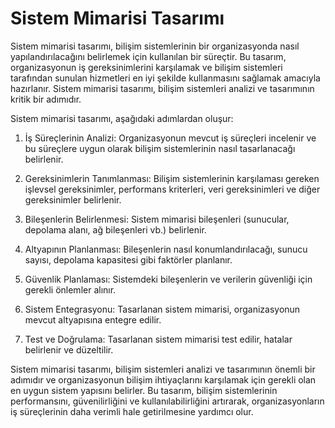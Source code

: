 # Sistem Mimarisi Tasarımı

Sistem mimarisi tasarımı, bilişim sistemlerinin bir organizasyonda nasıl yapılandırılacağını belirlemek için kullanılan bir süreçtir. Bu tasarım, organizasyonun iş gereksinimlerini karşılamak ve bilişim sistemleri tarafından sunulan hizmetleri en iyi şekilde kullanmasını sağlamak amacıyla hazırlanır. Sistem mimarisi tasarımı, bilişim sistemleri analizi ve tasarımının kritik bir adımıdır.

Sistem mimarisi tasarımı, aşağıdaki adımlardan oluşur:

1.  İş Süreçlerinin Analizi: Organizasyonun mevcut iş süreçleri incelenir ve bu süreçlere uygun olarak bilişim sistemlerinin nasıl tasarlanacağı belirlenir.
    
2.  Gereksinimlerin Tanımlanması: Bilişim sistemlerinin karşılaması gereken işlevsel gereksinimler, performans kriterleri, veri gereksinimleri ve diğer gereksinimler belirlenir.
    
3.  Bileşenlerin Belirlenmesi: Sistem mimarisi bileşenleri (sunucular, depolama alanı, ağ bileşenleri vb.) belirlenir.
    
4.  Altyapının Planlanması: Bileşenlerin nasıl konumlandırılacağı, sunucu sayısı, depolama kapasitesi gibi faktörler planlanır.
    
5.  Güvenlik Planlaması: Sistemdeki bileşenlerin ve verilerin güvenliği için gerekli önlemler alınır.
    
6.  Sistem Entegrasyonu: Tasarlanan sistem mimarisi, organizasyonun mevcut altyapısına entegre edilir.
    
7.  Test ve Doğrulama: Tasarlanan sistem mimarisi test edilir, hatalar belirlenir ve düzeltilir.
    

Sistem mimarisi tasarımı, bilişim sistemleri analizi ve tasarımının önemli bir adımıdır ve organizasyonun bilişim ihtiyaçlarını karşılamak için gerekli olan en uygun sistem yapısını belirler. Bu tasarım, bilişim sistemlerinin performansını, güvenilirliğini ve kullanılabilirliğini artırarak, organizasyonların iş süreçlerinin daha verimli hale getirilmesine yardımcı olur.
